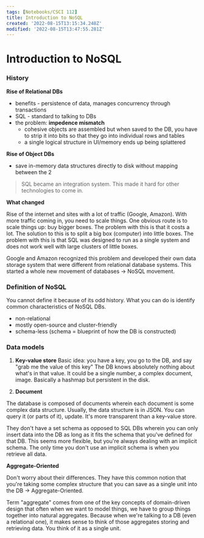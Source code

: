 ```yaml
---
tags: [Notebooks/CSCI 112]
title: Introduction to NoSQL
created: '2022-08-15T13:15:34.248Z'
modified: '2022-08-15T13:47:55.281Z'
---
```


# Introduction to NoSQL

### History

__Rise of Relational DBs__
- benefits - persistence of data, manages concurrency through transactions
- SQL - standard to talking to DBs
- the problem: __impedence mismatch__
  - cohesive objects are assembled but when saved to the DB, you have to strip it into bits so that they go into individual rows and tables
  - a single logical structure in UI/memory ends up being splattered

__Rise of Object DBs__
- save in-memory data structures directly to disk without mapping between the 2

> SQL became an integration system. This made it hard for other technologies to come in.

__What changed__

Rise of the internet and sites with a lot of traffic (Google, Amazon). With more traffic coming in, you need to scale things. One obvious route is to scale things up: buy bigger boxes. The problem with this is that it costs a lot. The solution to this is to split a big box (computer) into little boxes. The problem with this is that SQL was designed to run as a single system and does not work well with large clusters of little boxes.

Google and Amazon recognized this problem and developed their own data storage system that were different from relational database systems. This started a whole new movement of databases -> NoSQL movement.

### Definition of NoSQL

You cannot define it because of its odd history. What you can do is identify common characteristics of NoSQL DBs.
- non-relational
- mostly open-source and cluster-friendly
- schema-less (schema = blueprint of how the DB is constructed)

### Data models

1. __Key-value store__
Basic idea: you have a key, you go to the DB, and say "grab me the value of this key" The DB knows absolutely nothing about what's in that value. It could be a single number, a complex document, image. Basically a hashmap but persistent in the disk.

2. __Document__

The database is composed of documents wherein each document is some complex data structure. Usually, the data structure is in JSON. You can query it (or parts of it), update. It's more transparent than a key-value store. 

They don't have a set schema as opposed to SQL DBs wherein you can only insert data into the DB as long as it fits the schema that you've defined for that DB. This seems more flexible, but you're always dealing with an implicit schema. The only time you don't use an implicit schema is when you retrieve all data.

__Aggregate-Oriented__

Don't worry about their differences. They have this common notion that you're taking some complex structure that you can save as a single unit into the DB -> Aggregate-Oriented.

Term "aggregate" comes from one of the key concepts of domain-driven design that often when we want to model things, we have to group things together into natural aggregates. Because when we're talking to a DB (even a relational one), it makes sense to think of those aggregates storing and retrieving data. You think of it as a single unit. 



